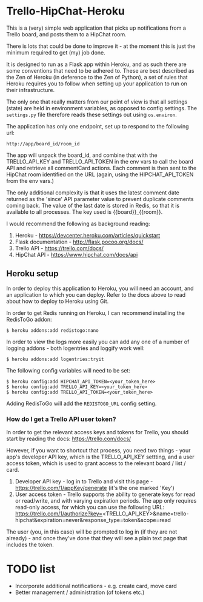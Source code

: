 # Trello-HipChat-Heroku

This is a (very) simple web application that picks up notifications from a 
Trello board, and posts them to a HipChat room.

There is lots that could be done to improve it - at the moment this is just the
minimum required to get (my) job done.

It is designed to run as a Flask app within Heroku, and as such there are some
conventions that need to be adhered to. These are best described as the Zen of 
Heroku (in deference to the Zen of Python), a set of rules that Heroku requires
you to follow when setting up your application to run on their infrastructure.

The only one that really matters from our point of view is that all settings
(state) are held in environment variables, as opposed to config settings. The
`settings.py` file therefore reads these settings out using `os.environ`.

The application has only one endpoint, set up to respond to the following url:

    http://app/board_id/room_id

The app will unpack the board_id, and combine that with the TRELLO_API_KEY and
TRELLO_API_TOKEN in the env vars to call the board API and retrieve all 
commentCard actions. Each comment is then sent to the HipChat room identified
on the URL (again, using the HIPCHAT_API_TOKEN from the env vars.)

The only additional complexity is that it uses the latest comment date returned
as the 'since' API parameter value to prevent duplicate comments coming back.
The value of the last date is stored in Redis, so that it is available to all
processes. The key used is {{board}}_{{room}}.

I would recommend the following as background reading:

1. Heroku - https://devcenter.heroku.com/articles/quickstart
2. Flask documentation - http://flask.pocoo.org/docs/
3. Trello API - https://trello.com/docs/
4. HipChat API - https://www.hipchat.com/docs/api

## Heroku setup

In order to deploy this application to Heroku, you will need an account, and an
application to which you can deploy. Refer to the docs above to read about how
to deploy to Heroku using Git.

In order to get Redis running on Heroku, I can recommend installing the RedisToGo
addon:

    $ heroku addons:add redistogo:nano

In order to view the logs more easily you can add any one of a number of logging
addons - both logentries and loggify work well:

    $ heroku addons:add logentries:tryit

The following config variables will need to be set:

    $ heroku config:add HIPCHAT_API_TOKEN=<your_token_here>
    $ heroku config:add TRELLO_API_KEY=<your_token_here>
    $ heroku config:add TRELLO_API_TOKEN=<your_token_here>

Adding RedisToGo will add the `REDISTOGO_URL` config setting.

### How do I get a Trello API user token?

In order to get the relevant access keys and tokens for Trello, you should start by reading the docs: https://trello.com/docs/

However, if you want to shortcut that process, you need two things - your app's developer API key, which is the TRELLO_API_KEY settting, and a
user access token, which is used to grant access to the relevant board / list / card. 

1. Developer API key - log in to Trello and visit this page - https://trello.com/1/appKey/generate (it's the one marked 'Key')
2. User access token - Trello supports the ability to generate keys for read or read/write, and with varying expiration periods. The app only requires read-only
access, for which you can use the following URL: https://trello.com/1/authorize?key=<TRELLO\_API\_KEY>&name=trello-hipchat&expiration=never&response_type=token&scope=read

The user (you, in this case) will be prompted to log in (if they are not already) - and once they've done that they will see a plain text page that includes the token. 

# TODO list

* Incorporate additional notifications - e.g. create card, move card
* Better management / administration (of tokens etc.)